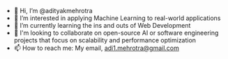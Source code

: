- 👋 Hi, I’m @adityakmehrotra
- 👀 I’m interested in applying Machine Learning to real-world applications
- 🌱 I’m currently learning the ins and outs of Web Development
- 🤝 I'm looking to collaborate on open-source AI or software engineering projects that focus on scalability and performance optimization
- 📫 How to reach me: My email, adi1.mehrotra@gmail.com  

<!---
adityakmehrotra/adityakmehrotra is a ✨ special ✨ repository because its `README.md` (this file) appears on your GitHub profile.
You can click the Preview link to take a look at your changes.
--->
